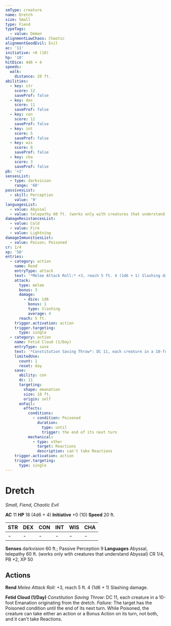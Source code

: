 ```yaml
---
smType: creature
name: Dretch
size: Small
type: Fiend
typeTags:
  - value: Demon
alignmentLawChaos: Chaotic
alignmentGoodEvil: Evil
ac: '11'
initiative: +0 (10)
hp: '18'
hitDice: 4d6 + 4
speeds:
  walk:
    distance: 20 ft.
abilities:
  - key: str
    score: 12
    saveProf: false
  - key: dex
    score: 11
    saveProf: false
  - key: con
    score: 12
    saveProf: false
  - key: int
    score: 5
    saveProf: false
  - key: wis
    score: 8
    saveProf: false
  - key: cha
    score: 3
    saveProf: false
pb: '+2'
sensesList:
  - type: darkvision
    range: '60'
passivesList:
  - skill: Perception
    value: '9'
languagesList:
  - value: Abyssal
  - value: telepathy 60 ft. (works only with creatures that understand Abyssal)
damageResistancesList:
  - value: Cold
  - value: Fire
  - value: Lightning
damageImmunitiesList:
  - value: Poison; Poisoned
cr: 1/4
xp: '50'
entries:
  - category: action
    name: Rend
    entryType: attack
    text: '*Melee Attack Roll:* +3, reach 5 ft. 4 (1d6 + 1) Slashing damage.'
    attack:
      type: melee
      bonus: 3
      damage:
        - dice: 1d6
          bonus: 1
          type: Slashing
          average: 4
      reach: 5 ft.
    trigger.activation: action
    trigger.targeting:
      type: single
  - category: action
    name: Fetid Cloud (1/Day)
    entryType: save
    text: '*Constitution Saving Throw*: DC 11, each creature in a 10-foot Emanation originating from the dretch. *Failure:*  The target has the Poisoned condition until the end of its next turn. While Poisoned, the creature can take either an action or a Bonus Action on its turn, not both, and it can''t take Reactions.'
    limitedUse:
      count: 1
      reset: day
    save:
      ability: con
      dc: 11
      targeting:
        shape: emanation
        size: 10 ft.
        origin: self
      onFail:
        effects:
          conditions:
            - condition: Poisoned
              duration:
                type: until
                trigger: the end of its next turn
          mechanical:
            - type: other
              target: Reactions
              description: can't take Reactions
    trigger.activation: action
    trigger.targeting:
      type: single
---
```


# Dretch
*Small, Fiend, Chaotic Evil*

**AC** 11
**HP** 18 (4d6 + 4)
**Initiative** +0 (10)
**Speed** 20 ft.

| STR | DEX | CON | INT | WIS | CHA |
| --- | --- | --- | --- | --- | --- |
| - | - | - | - | - | - |

**Senses** darkvision 60 ft.; Passive Perception 9
**Languages** Abyssal, telepathy 60 ft. (works only with creatures that understand Abyssal)
CR 1/4, PB +2, XP 50

## Actions

**Rend**
*Melee Attack Roll:* +3, reach 5 ft. 4 (1d6 + 1) Slashing damage.

**Fetid Cloud (1/Day)**
*Constitution Saving Throw*: DC 11, each creature in a 10-foot Emanation originating from the dretch. *Failure:*  The target has the Poisoned condition until the end of its next turn. While Poisoned, the creature can take either an action or a Bonus Action on its turn, not both, and it can't take Reactions.
